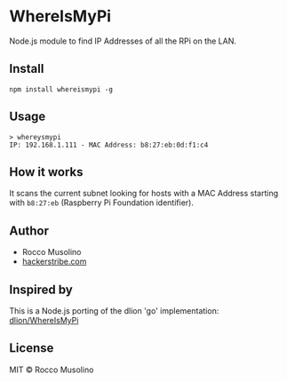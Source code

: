 # WhereIsMyPi

Node.js module to find IP Addresses of all the RPi on the LAN.

## Install

    npm install whereismypi -g

## Usage

    > whereysmypi
    IP: 192.168.1.111 - MAC Address: b8:27:eb:0d:f1:c4

## How it works

It scans the current subnet looking for hosts with a MAC Address starting with <code>b8:27:eb</code> (Raspberry Pi Foundation identifier).

## Author

- Rocco Musolino
- [hackerstribe.com](http://www.hackerstribe.com)

## Inspired by

This is a Node.js porting of the dlion 'go' implementation: [dlion/WhereIsMyPi](https://github.com/dlion/WhereIsMyPi)

## License

MIT © Rocco Musolino